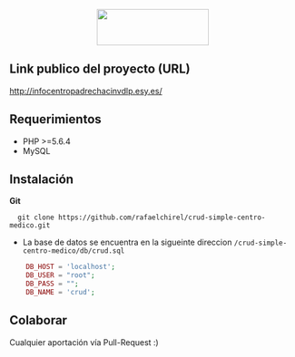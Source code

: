 <p align="center"><img src="https://s3-us-west-2.amazonaws.com/devcodepro/media/courses/icon_curso_poo_php.png" width="197px" height="64px"></p>

## Link publico del proyecto (URL)
http://infocentropadrechacinvdlp.esy.es/

## Requerimientos

- PHP >=5.6.4
- MySQL

## Instalación

**Git**
```shell
  git clone https://github.com/rafaelchirel/crud-simple-centro-medico.git
```

- La base de datos se encuentra en la sigueinte direccion `/crud-simple-centro-medico/db/crud.sql`
```php
	DB_HOST = 'localhost';
	DB_USER = "root";
	DB_PASS = "";
	DB_NAME = 'crud';
```

## Colaborar

Cualquier aportación vía Pull-Request  :)
